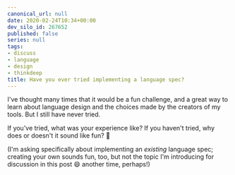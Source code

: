 ```yaml
---
canonical_url: null
date: 2020-02-24T10:34+00:00
dev_silo_id: 267652
published: false
series: null
tags:
- discuss
- language
- design
- thinkdeep
title: Have you ever tried implementing a language spec?
---
```


I've thought many times that it would be a fun challenge, and a great way to learn about language design and the choices made by the creators of my tools. But I still have never tried.

If you've tried, what was your experience like?
If you haven't tried, why does or doesn't it sound like fun? :thinking:

(I'm asking specifically about implementing an _existing_ language spec; creating your own sounds fun, too, but not the topic I'm introducing for discussion in this post :smile: another time, perhaps!)